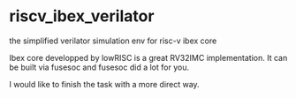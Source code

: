 # riscv_ibex_verilator
the simplified verilator simulation env for risc-v ibex core

Ibex core developped by lowRISC is a great RV32IMC implementation. It can be built via fusesoc and fusesoc did a lot for you.

I would like to finish the task with a more direct way.
